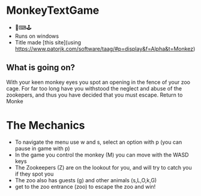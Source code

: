 # MonkeyTextGame
* 🐒⌨🕹
* Runs on windows
* Title made [this site](using https://www.patorjk.com/software/taag/#p=display&f=Alpha&t=Monkez)


What is going on?
-----------------
With your keen monkey eyes you spot an opening in the fence of your zoo cage.
For far too long have you withstood the neglect and abuse of the zookepers, and
thus you have decided that you must escape.
Return to Monke

The Mechanics
=============
* To navigate the menu use w and s, select an option with p (you can pause in game with p)
* In the game you control the monkey (M) you can move with the WASD keys
* The Zookeepers (Z) are on the lookout for you, and will try to catch you if they spot you
* The zoo also has guests (g) and other animals (s,L,O,k,G)
* get to the zoo entrance (zoo) to escape the zoo and win!

